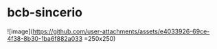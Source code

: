 # bcb-sincerio

![image](https://github.com/user-attachments/assets/e4033926-69ce-4f38-8b30-1ba6f882a033 =250x250)

